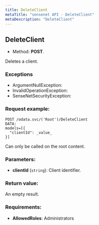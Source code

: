 ```yaml
---
title: DeleteClient
metaTitle: "sensenet API - DeleteClient"
metaDescription: "DeleteClient"
---
```


## DeleteClient
- Method: **POST**.

Deletes a client.
 

### Exceptions
- ArgumentNullException: 
- InvalidOperationException: 
- SenseNetSecurityException:

### Request example:

```
POST /odata.svc/('Root')/DeleteClient
DATA:
models=[{
  "clientId": _value_
}]
```
Can only be called on the root content.
### Parameters:
- **clientId** (`string`): Client identifier.

### Return value:
An empty result.

### Requirements:
- **AllowedRoles**: Administrators

